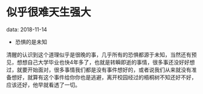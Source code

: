 # 似乎很难天生强大

data: 2018-11-14

* 恐惧的是未知

清醒的认识到这个道理似乎是很晚的事，几乎所有的恐惧都源于未知，当然还有预见，想想自己大学毕业也快4年多了，也就是转瞬即逝的事情，很多事还没好好想过，就要开始面对，很多事情我们都是没有事件想好的，或者说我们从来就没有准备想好，就算有这个事件给你你也是逃避，离开校园经过的梧桐树不知还好不好，应该还好，他早就看透了一切。

